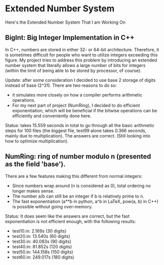 # Extended Number System
Here's the Extended Number System That I am Working On

## BigInt: Big Integer Implementation in C++

In C++, numbers are stored in either 32- or 64-bit architecture. Therefore, it is sometimes difficult for people who want to utilize integers exceeding this figure. My project tries to address this problem by introducing an extended number system that literally allows a large number of bits for integers (within the limit of being able to be stored by processor, of course). 

Update: after some consideration I decided to use base 2 storage of digits instead of base (2^31). There are two reasons to do so: 
- it simulates more closely on how a compiler performs arithmetic operations. 
- For my next part of project (NumRing), I decided to do efficient exponentiation, which will be beneficial if the bitwise operations can be efficiently and conveniently done here. 

Status: takes 15.559 seconds in total to go through all the basic arithmetic steps for 100 files (the biggest file, test99 alone takes 0.366 seconds, mainly due to multiplication). The answers are correct. (Still looking into how to optimize multiplication).

## NumRing: ring of number modulo n (presented as the field 'base'). 

There are a few features making this different from normal integers: 
- Since numbers wrap around (n is considered as 0), total ordering no longer makes sense. 
- The number a/b can still be an integer if b is relatively prime to n. 
- The fast exponentiation (a**b in python, a^b in LaTeX, pow(a, b) in C++) is possible without going over-memory. 

Status: It does seem like the answers are correct, but the fast exponentiation is not efficient enough, with the following results: 
- test10.in: 2.169s (30 digits)
- test20.in: 13.540s (60 digits)
- test30.in: 40.083s (90 digits)
- test40.in: 81.852s (120 digits)
- test50.in: 144.158s (150 digits)
- test60.in: 249.017s (180 digits)
